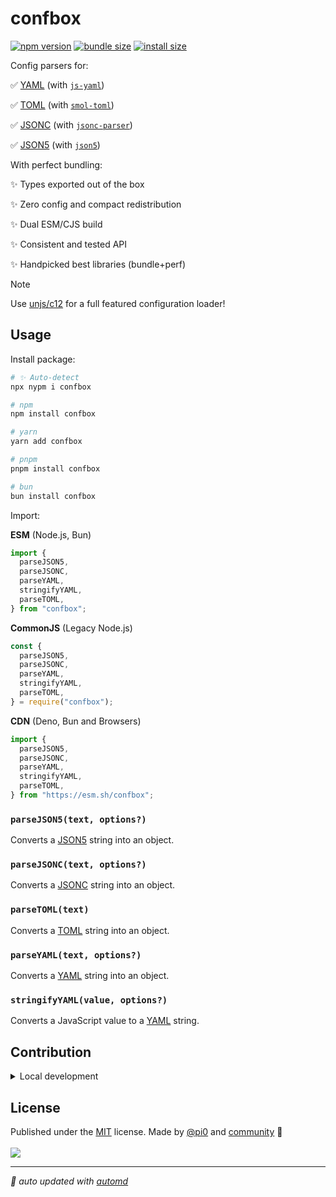 # confbox

<!-- automd:badges color=yellow no-npmDownloads bundlephobia packagephobia -->

[![npm version](https://flat.badgen.net/npm/v/confbox?color=yellow)](https://npmjs.com/package/confbox)
[![bundle size](https://flat.badgen.net/bundlephobia/minzip/confbox?color=yellow)](https://bundlephobia.com/package/confbox)
[![install size](https://flat.badgen.net/packagephobia/publish/confbox?color=yellow)](https://packagephobia.com/result?p=confbox)

<!-- /automd -->

Config parsers for:

✅ [YAML](https://yaml.org/) (with [`js-yaml`](https://github.com/nodeca/js-yaml))

✅ [TOML](https://toml.io/) (with [`smol-toml`](https://github.com/squirrelchat/smol-toml))

✅ [JSONC](https://github.com/microsoft/node-jsonc-parser) (with [`jsonc-parser`](https://github.com/microsoft/node-jsonc-parser))

✅ [JSON5](https://json5.org/) (with [`json5`](https://github.com/json5/json5))

With perfect bundling:

✨ Types exported out of the box

✨ Zero config and compact redistribution

✨ Dual ESM/CJS build

✨ Consistent and tested API

✨ Handpicked best libraries (bundle+perf)

> [!NOTE]
> Use [unjs/c12](https://github.com/unjs/c12) for a full featured configuration loader!

## Usage

Install package:

<!-- automd:pm-i no-version -->

```sh
# ✨ Auto-detect
npx nypm i confbox

# npm
npm install confbox

# yarn
yarn add confbox

# pnpm
pnpm install confbox

# bun
bun install confbox
```

<!-- /automd -->

Import:

<!-- automd:jsimport cjs cdn src="./src/index.ts" -->

**ESM** (Node.js, Bun)

```js
import {
  parseJSON5,
  parseJSONC,
  parseYAML,
  stringifyYAML,
  parseTOML,
} from "confbox";
```

**CommonJS** (Legacy Node.js)

```js
const {
  parseJSON5,
  parseJSONC,
  parseYAML,
  stringifyYAML,
  parseTOML,
} = require("confbox");
```

**CDN** (Deno, Bun and Browsers)

```js
import {
  parseJSON5,
  parseJSONC,
  parseYAML,
  stringifyYAML,
  parseTOML,
} from "https://esm.sh/confbox";
```

<!-- /automd -->

<!-- automd:jsdocs src="./src/index" -->

### `parseJSON5(text, options?)`

Converts a [JSON5](https://json5.org/) string into an object.

### `parseJSONC(text, options?)`

Converts a [JSONC](https://github.com/microsoft/node-jsonc-parser) string into an object.

### `parseTOML(text)`

Converts a [TOML](https://toml.io/) string into an object.

### `parseYAML(text, options?)`

Converts a [YAML](https://yaml.org/) string into an object.

### `stringifyYAML(value, options?)`

Converts a JavaScript value to a [YAML](https://yaml.org/) string.

<!-- /automd -->

<!-- automd:fetch url="gh:unjs/.github/main/snippets/readme-contrib-node-pnpm.md" -->

## Contribution

<details>
  <summary>Local development</summary>

- Clone this repository
- Install the latest LTS version of [Node.js](https://nodejs.org/en/)
- Enable [Corepack](https://github.com/nodejs/corepack) using `corepack enable`
- Install dependencies using `pnpm install`
- Run tests using `pnpm dev` or `pnpm test`

</details>

<!-- /automd -->

## License

<!-- automd:contributors license=MIT author=pi0 -->

Published under the [MIT](https://github.com/unjs/confbox/blob/main/LICENSE) license.
Made by [@pi0](https://github.com/pi0) and [community](https://github.com/unjs/confbox/graphs/contributors) 💛
<br><br>
<a href="https://github.com/unjs/confbox/graphs/contributors">
<img src="https://contrib.rocks/image?repo=unjs/confbox" />
</a>

<!-- /automd -->

<!-- automd:with-automd -->

---

_🤖 auto updated with [automd](https://automd.unjs.io)_

<!-- /automd -->

